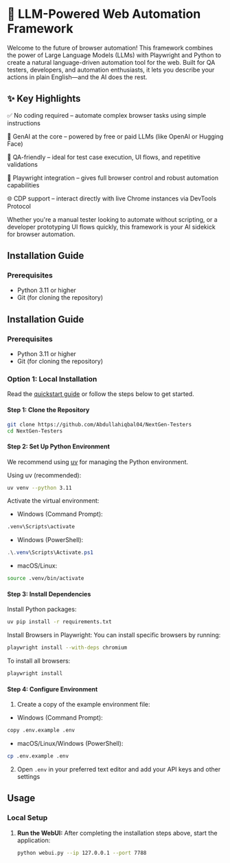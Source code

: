 # 🚀 LLM-Powered Web Automation Framework
Welcome to the future of browser automation!
This framework combines the power of Large Language Models (LLMs) with Playwright and Python to create a natural language-driven automation tool for the web. Built for QA testers, developers, and automation enthusiasts, it lets you describe your actions in plain English—and the AI does the rest.

## ✨ Key Highlights

✅ No coding required – automate complex browser tasks using simple instructions


🧠 GenAI at the core – powered by free or paid LLMs (like OpenAI or Hugging Face)


🧪 QA-friendly – ideal for test case execution, UI flows, and repetitive validations


🔧 Playwright integration – gives full browser control and robust automation capabilities


🌐 CDP support – interact directly with live Chrome instances via DevTools Protocol


Whether you're a manual tester looking to automate without scripting, or a developer prototyping UI flows quickly, this framework is your AI sidekick for browser automation.

## Installation Guide

### Prerequisites
- Python 3.11 or higher
- Git (for cloning the repository)


## Installation Guide

### Prerequisites
- Python 3.11 or higher
- Git (for cloning the repository)

### Option 1: Local Installation

Read the [quickstart guide](https://docs.browser-use.com/quickstart#prepare-the-environment) or follow the steps below to get started.

#### Step 1: Clone the Repository
```bash
git clone https://github.com/Abdullahiqbal04/NextGen-Testers
cd NextGen-Testers
```

#### Step 2: Set Up Python Environment
We recommend using [uv](https://docs.astral.sh/uv/) for managing the Python environment.

Using uv (recommended):
```bash
uv venv --python 3.11
```

Activate the virtual environment:
- Windows (Command Prompt):
```cmd
.venv\Scripts\activate
```
- Windows (PowerShell):
```powershell
.\.venv\Scripts\Activate.ps1
```
- macOS/Linux:
```bash
source .venv/bin/activate
```

#### Step 3: Install Dependencies
Install Python packages:
```bash
uv pip install -r requirements.txt
```

Install Browsers in Playwright:
You can install specific browsers by running:
```bash
playwright install --with-deps chromium
```

To install all browsers:
```bash
playwright install
```

#### Step 4: Configure Environment
1. Create a copy of the example environment file:
- Windows (Command Prompt):
```bash
copy .env.example .env
```
- macOS/Linux/Windows (PowerShell):
```bash
cp .env.example .env
```
2. Open `.env` in your preferred text editor and add your API keys and other settings

## Usage

### Local Setup
1.  **Run the WebUI:**
    After completing the installation steps above, start the application:
    ```bash
    python webui.py --ip 127.0.0.1 --port 7788
    ```
